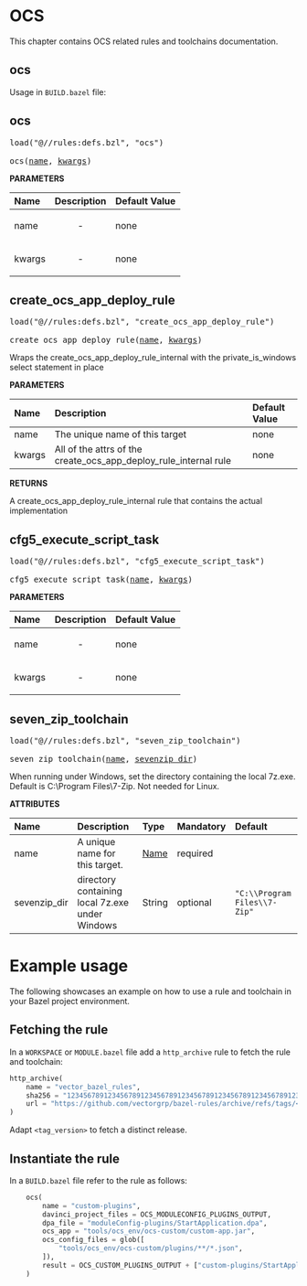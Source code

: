 # OCS
This chapter contains OCS related rules and toolchains documentation. 

## ocs

Usage in `BUILD.bazel` file:

<a id="ocs"></a>

## ocs

<pre>
load("@//rules:defs.bzl", "ocs")

ocs(<a href="#ocs-name">name</a>, <a href="#ocs-kwargs">kwargs</a>)
</pre>

**PARAMETERS**


| Name  | Description | Default Value |
| :------------- | :------------- | :------------- |
| <a id="ocs-name"></a>name |  <p align="center"> - </p>   |  none |
| <a id="ocs-kwargs"></a>kwargs |  <p align="center"> - </p>   |  none |


<a id="create_ocs_app_deploy_rule"></a>

## create_ocs_app_deploy_rule

<pre>
load("@//rules:defs.bzl", "create_ocs_app_deploy_rule")

create_ocs_app_deploy_rule(<a href="#create_ocs_app_deploy_rule-name">name</a>, <a href="#create_ocs_app_deploy_rule-kwargs">kwargs</a>)
</pre>

Wraps the create_ocs_app_deploy_rule_internal with the private_is_windows select statement in place

**PARAMETERS**


| Name  | Description | Default Value |
| :------------- | :------------- | :------------- |
| <a id="create_ocs_app_deploy_rule-name"></a>name |  The unique name of this target   |  none |
| <a id="create_ocs_app_deploy_rule-kwargs"></a>kwargs |  All of the attrs of the create_ocs_app_deploy_rule_internal rule   |  none |

**RETURNS**

A create_ocs_app_deploy_rule_internal rule that contains the actual implementation

<a id="cfg5_execute_script_task"></a>

## cfg5_execute_script_task

<pre>
load("@//rules:defs.bzl", "cfg5_execute_script_task")

cfg5_execute_script_task(<a href="#cfg5_execute_script_task-name">name</a>, <a href="#cfg5_execute_script_task-kwargs">kwargs</a>)
</pre>


**PARAMETERS**


| Name  | Description | Default Value |
| :------------- | :------------- | :------------- |
| <a id="cfg5_execute_script_task-name"></a>name |  <p align="center"> - </p>   |  none |
| <a id="cfg5_execute_script_task-kwargs"></a>kwargs |  <p align="center"> - </p>   |  none |


<a id="seven_zip_toolchain"></a>

## seven_zip_toolchain

<pre>
load("@//rules:defs.bzl", "seven_zip_toolchain")

seven_zip_toolchain(<a href="#seven_zip_toolchain-name">name</a>, <a href="#seven_zip_toolchain-sevenzip_dir">sevenzip_dir</a>)
</pre>

When running under Windows, set the directory containing the local 7z.exe. Default is C:\Program Files\7-Zip. Not needed for Linux.

**ATTRIBUTES**


| Name  | Description | Type | Mandatory | Default |
| :------------- | :------------- | :------------- | :------------- | :------------- |
| <a id="seven_zip_toolchain-name"></a>name |  A unique name for this target.   | <a href="https://bazel.build/concepts/labels#target-names">Name</a> | required |  |
| <a id="seven_zip_toolchain-sevenzip_dir"></a>sevenzip_dir |  directory containing local 7z.exe under Windows   | String | optional |  `"C:\\Program Files\\7-Zip"`  |

# Example usage
The following showcases an example on how to use a rule and toolchain in your Bazel project environment.

## Fetching the rule

In a `WORKSPACE` or `MODULE.bazel` file add a `http_archive` rule to fetch the rule and toolchain:

```python
http_archive(
    name = "vector_bazel_rules",
    sha256 = "1234567891234567891234567891234567891234567891234567891234567891",
    url = "https://github.com/vectorgrp/bazel-rules/archive/refs/tags/<tag_version>",
)
```
Adapt `<tag_version>` to fetch a distinct release.

## Instantiate the rule

In a `BUILD.bazel` file refer to the rule as follows:

```python
    ocs(
        name = "custom-plugins",
        davinci_project_files = OCS_MODULECONFIG_PLUGINS_OUTPUT,
        dpa_file = "moduleConfig-plugins/StartApplication.dpa",
        ocs_app = "tools/ocs_env/ocs-custom/custom-app.jar",
        ocs_config_files = glob([
            "tools/ocs_env/ocs-custom/plugins/**/*.json",
        ]),
        result = OCS_CUSTOM_PLUGINS_OUTPUT + ["custom-plugins/StartApplication.dpa"],
    )
```